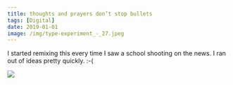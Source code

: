 ```yaml
---
title: thoughts and prayers don’t stop bullets
tags: [Digital]
date: 2019-01-01
image: /img/type-experiment_-_27.jpeg
---
```

I started remixing this every time I saw a school shooting on the news. I ran out of ideas pretty quickly. :-(

![](/img/type-experiment_-_29.jpeg)